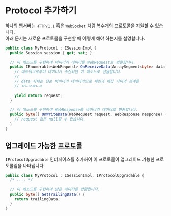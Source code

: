 Protocol 추가하기
====
하나의 웹서버는 `HTTP/1.1` 혹은 `WebSocket` 처럼 복수개의 프로토콜을 지원할 수 있습니다.<br>
아래 문서는 새로운 프로토콜을 구현할 때 어떻게 해야 하는지를 설명합니다.

```cs
public class MyProtocol : ISessionImpl {
  public Session session { get; set; }
  
  // 이 메소드를 구현하여 바이너리 데이터를 WebRequest로 변환합니다.
  public IEnumerable<WebRequest> OnReceiveData(ArraySegment<byte> data) {
    // 네트워크로부터 데이터가 수신되면 이 메소드로 전달됩니다.
    // 
    // data 자체는 단순 바이너리 데이터이므로 패킷과 패킷 사이의 경계를 
    // ㅁㄴㅇㄻㄴㄹ
    
    yield return request;
  }
  
  // 이 메소드를 구현하여 WebResponse를 바이너리 데이터로 변환합니다.
  public byte[] OnWriteData(WebRequest request, WebResponse response) {
    // request 값은 null일 수 있습니다.
  }
}
```

업그레이드 가능한 프로토콜
----
`IProtocolUpgradable` 인터페이스를 추가하여 이 프로토콜이 업그레이드 가능한 프로토콜임을 나타냅니다.
```cs
public class MyProtocol : ISessionImpl, IProtocolUpgradable {
  /* .... */
  
  // 이 메소드를 구현하여 남은 데이터를 반환합니다.
  public byte[] GetTrailingData() {
    return trailingData;
  }
}
```
